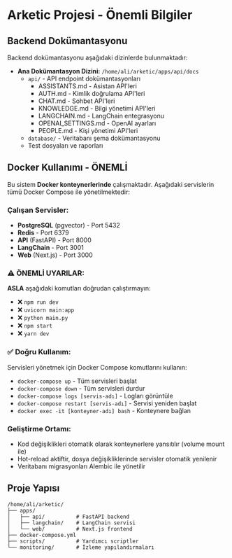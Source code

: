 # Arketic Projesi - Önemli Bilgiler

## Backend Dokümantasyonu

Backend dokümantasyonu aşağıdaki dizinlerde bulunmaktadır:

- **Ana Dokümantasyon Dizini:** `/home/ali/arketic/apps/api/docs`
  - `api/` - API endpoint dokümantasyonları
    - ASSISTANTS.md - Asistan API'leri
    - AUTH.md - Kimlik doğrulama API'leri  
    - CHAT.md - Sohbet API'leri
    - KNOWLEDGE.md - Bilgi yönetimi API'leri
    - LANGCHAIN.md - LangChain entegrasyonu
    - OPENAI_SETTINGS.md - OpenAI ayarları
    - PEOPLE.md - Kişi yönetimi API'leri
  - `database/` - Veritabanı şema dokümantasyonu
  - Test dosyaları ve raporları

## Docker Kullanımı - ÖNEMLİ

Bu sistem **Docker konteynerlerinde** çalışmaktadır. Aşağıdaki servislerin tümü Docker Compose ile yönetilmektedir:

### Çalışan Servisler:
- **PostgreSQL** (pgvector) - Port 5432
- **Redis** - Port 6379  
- **API** (FastAPI) - Port 8000
- **LangChain** - Port 3001
- **Web** (Next.js) - Port 3000

### ⚠️ ÖNEMLİ UYARILAR:

**ASLA** aşağıdaki komutları doğrudan çalıştırmayın:
- ❌ `npm run dev`
- ❌ `uvicorn main:app`
- ❌ `python main.py`
- ❌ `npm start`
- ❌ `yarn dev`

### ✅ Doğru Kullanım:

Servisleri yönetmek için Docker Compose komutlarını kullanın:
- `docker-compose up` - Tüm servisleri başlat
- `docker-compose down` - Tüm servisleri durdur
- `docker-compose logs [servis-adı]` - Logları görüntüle
- `docker-compose restart [servis-adı]` - Servisi yeniden başlat
- `docker exec -it [konteyner-adı] bash` - Konteynere bağlan

### Geliştirme Ortamı:
- Kod değişiklikleri otomatik olarak konteynerlere yansıtılır (volume mount ile)
- Hot-reload aktiftir, dosya değişikliklerinde servisler otomatik yenilenir
- Veritabanı migrasyonları Alembic ile yönetilir

## Proje Yapısı

```
/home/ali/arketic/
├── apps/
│   ├── api/          # FastAPI backend
│   ├── langchain/    # LangChain servisi
│   └── web/          # Next.js frontend
├── docker-compose.yml
├── scripts/          # Yardımcı scriptler
└── monitoring/       # İzleme yapılandırmaları
```